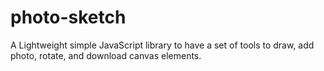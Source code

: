 # photo-sketch
A Lightweight simple JavaScript library to have a set of tools to draw, add photo, rotate, and download canvas elements. 
